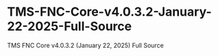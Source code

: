# TMS-FNC-Core-v4.0.3.2-January-22-2025-Full-Source
TMS FNC Core v4.0.3.2 (January 22, 2025) Full Source
